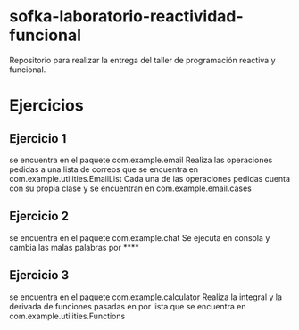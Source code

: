 # sofka-laboratorio-reactividad-funcional
Repositorio para realizar la entrega del taller de programación reactiva y funcional.

# Ejercicios
## Ejercicio 1
se encuentra en el paquete com.example.email 
Realiza las operaciones pedidas a una lista de correos que se encuentra en com.example.utilities.EmailList
Cada una de las operaciones pedidas cuenta con su propia clase y se encuentran en com.example.email.cases

## Ejercicio 2
se encuentra en el paquete com.example.chat 
Se ejecuta en consola y cambia las malas palabras por ****

## Ejercicio 3
se encuentra en el paquete com.example.calculator 
Realiza la integral y la derivada de funciones pasadas en por lista que se encuentra en com.example.utilities.Functions
